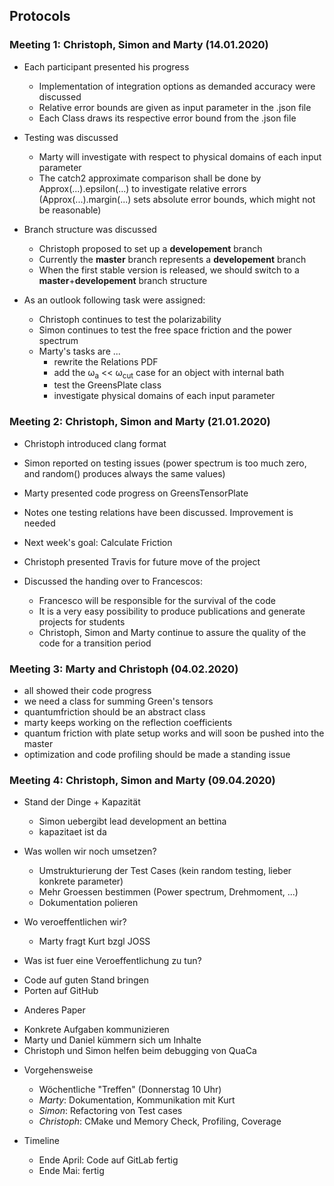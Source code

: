 Protocols
-----

### Meeting 1: Christoph, Simon and Marty (14.01.2020)

- Each participant presented his progress
    * Implementation of integration options as demanded accuracy were discussed
    * Relative error bounds are given as input parameter in the .json file
    * Each Class draws its respective error bound from the .json file

- Testing was discussed
    * Marty will investigate with respect to physical domains of each input parameter
    * The catch2 approximate comparison shall be done by Approx(...).epsilon(...) to investigate relative errors (Approx(...).margin(...) sets absolute error bounds, which might not be reasonable)

- Branch structure was discussed
    * Christoph proposed to set up a __developement__ branch
    * Currently the __master__ branch represents a __developement__ branch
    * When the first stable version is released, we should switch to a __master__+__developement__ branch structure

- As an outlook following task were assigned:
    * Christoph continues to test the polarizability
    * Simon continues to test the free space friction and the power spectrum
    * Marty's tasks are ...
        * rewrite the Relations PDF
        * add the &omega;<sub>a</sub> << &omega;<sub>cut</sub> case for an object with internal bath
        * test the GreensPlate class
        * investigate physical domains of each input parameter

### Meeting 2: Christoph, Simon and Marty (21.01.2020)

- Christoph introduced clang format

- Simon reported on testing issues (power spectrum is too much zero, and random() produces always the same values)

- Marty presented code progress on GreensTensorPlate

- Notes one testing relations have been discussed. Improvement is needed

- Next week's goal: Calculate Friction

- Christoph presented Travis for future move of the project

- Discussed the handing over to Francescos:
    * Francesco will be responsible for the survival of the code
    * It is a very easy possibility to produce publications and generate projects for students
    * Christoph, Simon and Marty continue to assure the quality of the code for a transition period

### Meeting 3: Marty and Christoph (04.02.2020)

- all showed their code progress
- we need a class for summing Green's tensors
- quantumfriction should be an abstract class
- marty keeps working on the reflection coefficients
- quantum friction with plate setup works and will soon be pushed into the master
- optimization and code profiling should be made a standing issue

### Meeting 4: Christoph, Simon and Marty (09.04.2020)
 - Stand der Dinge + Kapazität
    * Simon uebergibt lead development an bettina
    * kapazitaet ist da

 - Was wollen wir noch umsetzen?
    * Umstrukturierung der Test Cases (kein random testing, lieber konkrete parameter)
    * Mehr Groessen bestimmen (Power spectrum, Drehmoment, ...)
    * Dokumentation polieren


  - Wo veroeffentlichen wir?
    * Marty fragt Kurt bzgl JOSS


  - Was ist fuer eine Veroeffentlichung zu tun?
   * Code auf guten Stand bringen
   * Porten auf GitHub


  - Anderes Paper
   * Konkrete Aufgaben kommunizieren
   * Marty und Daniel kümmern sich um Inhalte
   * Christoph und Simon helfen beim debugging von QuaCa


  - Vorgehensweise
    * Wöchentliche "Treffen" (Donnerstag 10 Uhr)
    * _Marty_: Dokumentation, Kommunikation mit Kurt
    * _Simon_: Refactoring von Test cases
    * _Christoph_: CMake und Memory Check, Profiling, Coverage

 - Timeline
   * Ende April: Code auf GitLab fertig
   * Ende Mai: fertig

